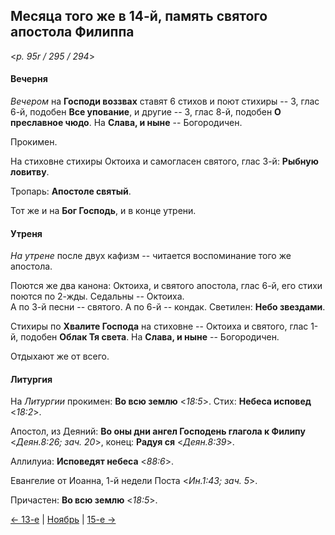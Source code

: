 
## Месяца того же в 14-й, память святого апостола Филиппа

<*p. 95r / 295 / 294*>

#### Вечерня

*Вечером* на **Господи воззвах** ставят 6 стихов и поют стихиры -- 3, глас 6-й, подобен **Все упование**, 
и другие -- 3, глас 8-й, подобен **О преславное чюдо**. 
На **Слава, и ныне** -- Богородичен. 

Прокимен. 

На стиховне стихиры Октоиха и самогласен святого, глас 3-й: **Рыбную ловитву**. 

Тропарь: **Апостоле святый**. 

Тот же и на **Бог Господь**, и в конце утрени. 

#### Утреня

*На утрене* после двух кафизм -- читается воспоминание того же апостола. 

Поются же два канона: Октоиха, и святого апостола, глас 6-й, его стихи поются по 2-жды. 
Седальны -- Октоиха.  
А по 3-й песни -- святого. 
А по 6-й -- кондак. 
Светилен: **Небо звездами**. 

Стихиры по **Хвалите Господа** на стиховне -- Октоиха и святого, глас 1-й, подобен **Облак Тя света**. 
На **Слава, и ныне** -- Богородичен. 

Отдыхают же от всего. 

#### Литургия

На *Литургии* прокимен: **Во всю землю** <*18:5*>. 
Стих: **Небеса исповед** <*18:2*>. 

Апостол, из Деяний: **Во оны дни ангел Господень глагола к Филипу** <*Деян.8:26; зач. 20*>, 
конец: **Радуя ся** <*Деян.8:39*>.

Аллилуиа: **Исповедят небеса** <*88:6*>. 

Евангелие от Иоанна, 1-й недели Поста <*Ин.1:43; зач. 5*>. 

Причастен: **Во всю землю** <*18:5*>.

[← 13-е](11_13_AST.ru.md) | [Ноябрь](README.md#14-й) | [15-е →](11_15_AST.ru.md)